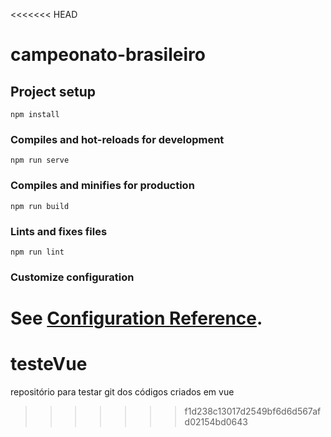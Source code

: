 <<<<<<< HEAD
# campeonato-brasileiro

## Project setup
```
npm install
```

### Compiles and hot-reloads for development
```
npm run serve
```

### Compiles and minifies for production
```
npm run build
```

### Lints and fixes files
```
npm run lint
```

### Customize configuration
See [Configuration Reference](https://cli.vuejs.org/config/).
=======
# testeVue
repositório para testar git dos códigos criados em vue
>>>>>>> f1d238c13017d2549bf6d6d567afd02154bd0643

